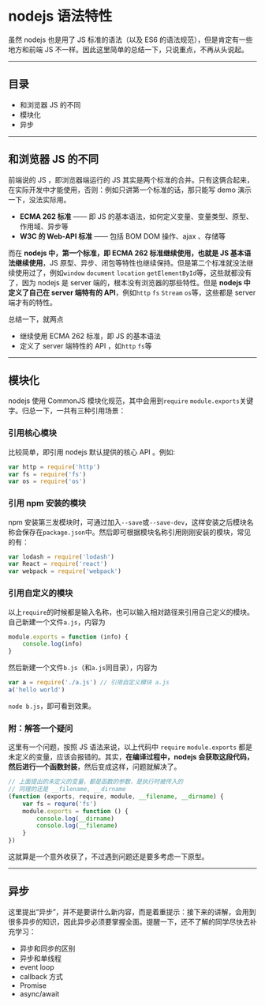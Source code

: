 # nodejs 语法特性

虽然 nodejs 也是用了 JS 标准的语法（以及 ES6 的语法规范），但是肯定有一些地方和前端 JS 不一样。因此这里简单的总结一下，只说重点，不再从头说起。

-----

## 目录

- 和浏览器 JS 的不同
- 模块化
- 异步

-----

## 和浏览器 JS 的不同

前端说的 JS ，即浏览器端运行的 JS 其实是两个标准的合并。只有这俩合起来，在实际开发中才能使用，否则：例如只讲第一个标准的话，那只能写 demo 演示一下，没法实际用。

- **ECMA 262 标准** —— 即 JS 的基本语法，如何定义变量、变量类型、原型、作用域、异步等
- **W3C 的 Web-API 标准** —— 包括 BOM DOM 操作、ajax 、存储等

而在 **nodejs 中，第一个标准，即 ECMA 262 标准继续使用，也就是 JS 基本语法继续使用**，JS 原型、异步、闭包等特性也继续保持。但是第二个标准就没法继续使用过了，例如`window` `document` `location` `getElementById`等，这些就都没有了，因为 nodejs 是 server 端的，根本没有浏览器的那些特性。但是 **nodejs 中定义了自己在 server 端特有的 API**，例如`http` `fs` `Stream` `os`等，这些都是 server 端才有的特性。

总结一下，就两点

- 继续使用 ECMA 262 标准，即 JS 的基本语法
- 定义了 server 端特性的 API ，如`http` `fs`等

-----

## 模块化

nodejs 使用 CommonJS 模块化规范，其中会用到`require` `module.exports`关键字。归总一下，一共有三种引用场景：

### 引用核心模块

比较简单，即引用 nodejs 默认提供的核心 API 。例如:

```js
var http = require('http')
var fs = require('fs')
var os = require('os')
```

### 引用 npm 安装的模块

npm 安装第三发模块时，可通过加入`--save`或`--save-dev`，这样安装之后模块名称会保存在`package.json`中。然后即可根据模块名称引用刚刚安装的模块，常见的有：

```js
var lodash = require('lodash')
var React = require('react')
var webpack = require('webpack')
```

### 引用自定义的模块

以上`require`的时候都是输入名称，也可以输入相对路径来引用自己定义的模块。自己新建一个文件`a.js`，内容为

```js
module.exports = function (info) {
    console.log(info)
}
```

然后新建一个文件`b.js`（和`a.js`同目录），内容为

```js
var a = require('./a.js') // 引用自定义模块 a.js
a('hello world')
```

`node b.js`，即可看到效果。

### 附：解答一个疑问

这里有一个问题，按照 JS 语法来说，以上代码中 `require` `module.exports` 都是未定义的变量，应该会报错的。其实，**在编译过程中，nodejs 会获取这段代码，然后进行一个函数封装**，然后变成这样，问题就解决了。

```js
// 上面提出的未定义的变量，都是函数的参数，是执行时被传入的
// 同理的还是 __filename, __dirname
(function (exports, require, module, __filename, __dirname) {
    var fs = requre('fs')
    module.exports = function () {
        console.log(__dirname)
        console.log(__filename)
    }
})
```

这就算是一个意外收获了，不过遇到问题还是要多考虑一下原型。

-----

## 异步

这里提出“异步”，并不是要讲什么新内容，而是着重提示：接下来的讲解，会用到很多异步的知识，因此异步必须要掌握全面。提醒一下，还不了解的同学尽快去补充学习：

- 异步和同步的区别
- 异步和单线程
- event loop
- callback 方式
- Promise
- async/await
